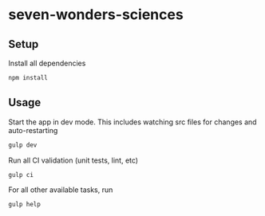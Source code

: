 # seven-wonders-sciences

## Setup

Install all dependencies

```bash
npm install
```

## Usage

Start the app in dev mode. This includes watching src files for changes and auto-restarting

```bash
gulp dev
```

Run all CI validation (unit tests, lint, etc)

```bash
gulp ci
```

For all other available tasks, run

```bash
gulp help
```
